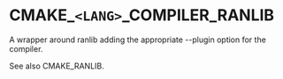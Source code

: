   

# CMAKE_```<LANG>```_COMPILER_RANLIB  
A wrapper around ranlib adding the appropriate --plugin option for the
compiler.  

See also CMAKE_RANLIB.  

